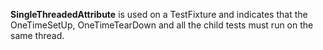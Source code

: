 **SingleThreadedAttribute** is used on a TestFixture and indicates that the OneTimeSetUp, OneTimeTearDown and all the child tests must run on the same thread.
